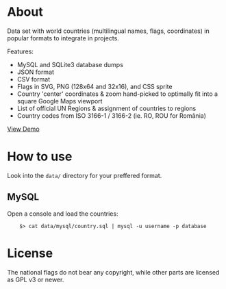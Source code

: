About
=====

Data set with world countries (multilingual names, flags, coordinates) in popular formats to integrate in projects.

Features:

* MySQL and SQLite3 database dumps
* JSON format
* CSV format
* Flags in SVG, PNG (128x64 and 32x16), and CSS sprite
* Country 'center' coordinates & zoom hand-picked to optimally fit into a square Google Maps viewport
* List of official UN Regions & assignment of countries to regions
* Country codes from ISO 3166-1 / 3166-2 (ie. RO, ROU for România)

[View Demo](http://cristiroma.github.io/countries)

How to use
==========

Look into the ```data/``` directory for your preffered format. 

MySQL
----

Open a console and load the countries:
```
	$> cat data/mysql/country.sql | mysql -u username -p database
```

License
=======

The national flags do not bear any copyright, while other parts are licensed as GPL v3 or newer.